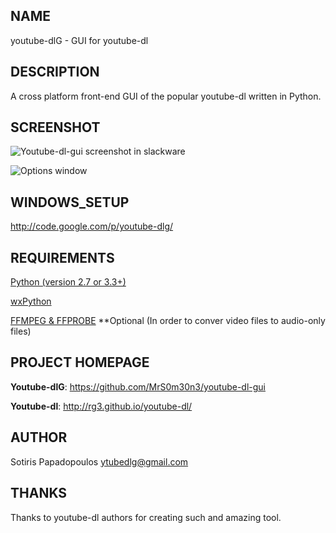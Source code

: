 ## NAME
youtube-dlG - GUI for youtube-dl

## DESCRIPTION
A cross platform front-end GUI of the popular youtube-dl 
written in Python.

## SCREENSHOT
![Youtube-dl-gui screenshot in slackware](http://i.imgur.com/JiT6eZW.png)

![Options window](http://i.imgur.com/3QFpaWM.png)

## WINDOWS_SETUP
http://code.google.com/p/youtube-dlg/

## REQUIREMENTS
[Python (version 2.7 or 3.3+)](http://www.python.org)

[wxPython](http://wxpython.org)

[FFMPEG & FFPROBE](http://www.ffmpeg.org)
**Optional (In order to conver video files to audio-only files)

## PROJECT HOMEPAGE

**Youtube-dlG**: https://github.com/MrS0m30n3/youtube-dl-gui

**Youtube-dl**: http://rg3.github.io/youtube-dl/

## AUTHOR

Sotiris Papadopoulos <ytubedlg@gmail.com>

## THANKS

Thanks to youtube-dl authors for creating such and amazing tool.
